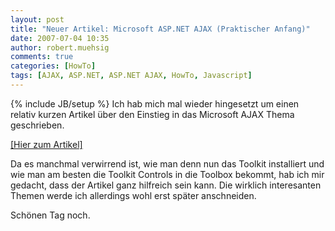 ```yaml
---
layout: post
title: "Neuer Artikel: Microsoft ASP.NET AJAX (Praktischer Anfang)"
date: 2007-07-04 10:35
author: robert.muehsig
comments: true
categories: [HowTo]
tags: [AJAX, ASP.NET, ASP.NET AJAX, HowTo, Javascript]
---
```

{% include JB/setup %}
Ich hab mich mal wieder hingesetzt um einen relativ kurzen Artikel über den Einstieg in das Microsoft AJAX Thema geschrieben.

<a target="_blank" href="{{BASE_PATH}}/artikel/howto-microsoft-aspnet-ajax-praktischer-anfang/" title="HowTo: Microsoft ASP.NET AJAX (Praktischer Anfang)">[Hier zum Artikel]</a>

Da es manchmal verwirrend ist, wie man denn nun das Toolkit installiert und wie man am besten die Toolkit Controls in die Toolbox bekommt, hab ich mir gedacht, dass der Artikel ganz hilfreich sein kann. Die wirklich interesanten Themen werde ich allerdings wohl erst später anschneiden.

Schönen Tag noch.
